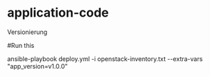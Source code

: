 # application-code
 Versionierung

#Run this

ansible-playbook deploy.yml -i openstack-inventory.txt --extra-vars "app_version=v1.0.0"